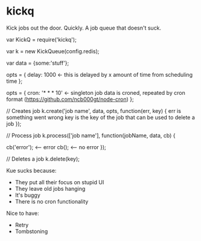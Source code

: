 kickq
=====
Kick jobs out the door. Quickly.
A job queue that doesn't suck.


var KickQ = require('kickq');

var k = new KickQueue(config.redis);

var data = {some:'stuff'};

opts = 
{
  delay: 1000       <- this is delayed by x amount of time from scheduling time
};

opts = 
{
  cron: '* * * 10' <- singleton job data is croned, repeated by cron format (https://github.com/ncb000gt/node-cron)
};

// Creates job
k.create('job name', data, opts, function(err, key) {
  err is something went wrong
  key is the key of the job that can be used to delete a job
});

// Process job
k.process(['job name'], function(jobName, data, cb) {

  cb('error'); <-- error
  cb(); <-- no error
});

// Deletes a job
k.delete(key);

Kue sucks because:
* They put all their focus on stupid UI
* They leave old jobs hanging
* It's buggy
* There is no cron functionality


Nice to have:
* Retry
* Tombstoning
